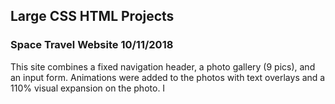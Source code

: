 ## Large CSS HTML Projects

### Space Travel Website 10/11/2018
This site combines a fixed navigation header, a photo gallery (9 pics), and an input form.  Animations were added to the photos with text overlays and a 110% visual expansion on the photo.  I 


